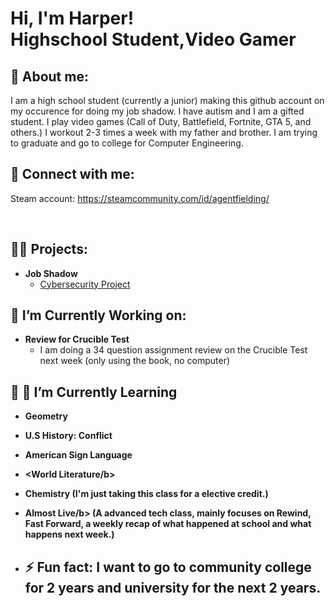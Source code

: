 <h1>Hi, I'm Harper! <br/>Highschool Student</a>,Video Gamer</a>

<h2> 💬 About me: </h2>

I am a high school student (currently a junior) making this github account on my occurence for doing my job shadow. I have autism and I am a gifted student. I play video games (Call of Duty, Battlefield, Fortnite, GTA 5, and others.) I workout 2-3 times a week with my father and brother. I am trying to graduate and go to college for Computer Engineering. 

<h2> 🤳 Connect with me: </h2>

Steam account: https://steamcommunity.com/id/agentfielding/

<br>

<h2>👨‍💻 Projects: </h2>

- <b>Job Shadow</b>
  - [Cybersecurity Project](https://github.com/HarperGraves/Cybersecurity-Project/tree/main)

<h2>🔭 I’m Currently Working on: </h2>
  
- <b>Review for Crucible Test</b>
  - I am doing a 34 question assignment review on the Crucible Test next week (only using the book, no computer) 
  
<h2>🔭 🌱 I’m Currently Learning </h2>

- <b>Geometry</b>
- <b>U.S History: Conflict</b>
- <b>American Sign Language</b>
- <b><World Literature/b>
- <b>Chemistry</b> (I'm just taking this class for a elective credit.)
- <b>Almost Live/b> (A advanced tech class, mainly focuses on Rewind, Fast Forward, a weekly recap of what happened at school and what happens next week.)

- <h2>⚡ Fun fact: I want to go to community college for 2 years and university for the next 2 years. </h2>



<!--
- 
- 👯 I’m looking to collaborate on ...
- 🤔 I’m looking for help with ...
- 💬 Ask me about ...
- 📫 How to reach me: ...
-->
